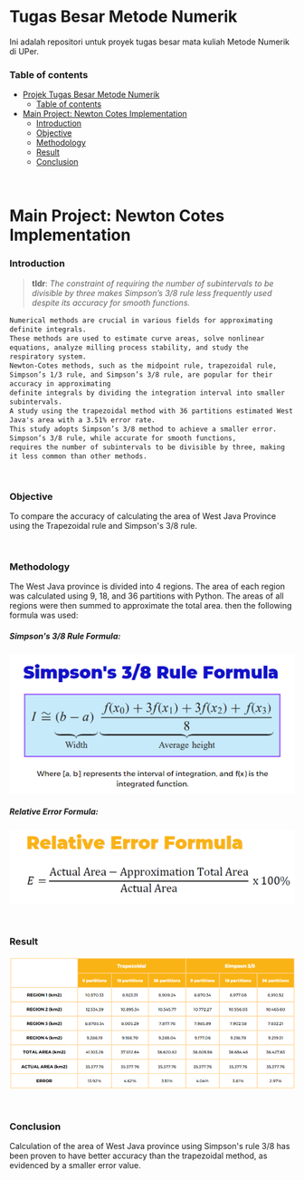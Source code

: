 # Tugas Besar Metode Numerik

Ini adalah repositori untuk proyek tugas besar mata kuliah Metode Numerik di UPer.

### Table of contents

- [Projek Tugas Besar Metode Numerik](#tugas-besar-metode-numerik)
    - [Table of contents](#table-of-contents)
- [Main Project: Newton Cotes Implementation ](#main-project-newton-cotes-implementation-)
    - [Introduction ](#introduction-)
    - [Objective ](#objective-)
    - [Methodology ](#methodology-)
    - [Result ](#result-)
    - [Conclusion ](#conclusion-)

<br/>

# Main Project: Newton Cotes Implementation <a name="project"></a>

### Introduction <a name="prob"></a>

> **tldr**: _The constraint of requiring the number of subintervals to be divisible by three makes Simpson’s 3/8 rule less frequently used despite its accuracy for smooth functions._

```
Numerical methods are crucial in various fields for approximating definite integrals.
These methods are used to estimate curve areas, solve nonlinear equations, analyze milling process stability, and study the respiratory system.
Newton-Cotes methods, such as the midpoint rule, trapezoidal rule, Simpson’s 1/3 rule, and Simpson’s 3/8 rule, are popular for their accuracy in approximating
definite integrals by dividing the integration interval into smaller subintervals.
A study using the trapezoidal method with 36 partitions estimated West Java's area with a 3.51% error rate.
This study adopts Simpson’s 3/8 method to achieve a smaller error. Simpson’s 3/8 rule, while accurate for smooth functions,
requires the number of subintervals to be divisible by three, making it less common than other methods.
```

<br/>

### Objective <a name="sol"></a>

To compare the accuracy of calculating the area of West Java Province using the Trapezoidal rule and Simpson's 3/8 rule.

<br/>

### Methodology <a name="hw"></a>

The West Java province is divided into 4 regions. The area of each region was calculated using 9, 18, and 36 partitions with Python. The areas of all regions were then summed to approximate the total area. then the following formula was used:
##### Simpson's 3/8 Rule Formula:
![Method](https://github.com/Aryasharii/metode-numerik/blob/UAS/Method/Screenshot%202024-06-01%20164929.png)
<br/>
##### Relative Error Formula:
![Method](https://github.com/Aryasharii/metode-numerik/blob/UAS/Method/Screenshot%202024-06-01%20164643.png)

<br/>

### Result <a name="hwsetup"></a>

![Result](https://github.com/Aryasharii/metode-numerik/blob/UAS/Result/Screenshot%202024-06-01%20132947.png)

<br/>

### Conclusion <a name="comm"></a>

Calculation of the area of West Java province using Simpson's rule 3/8 has been proven to have better accuracy than the trapezoidal method, as evidenced by a smaller error value. 

<br/>
